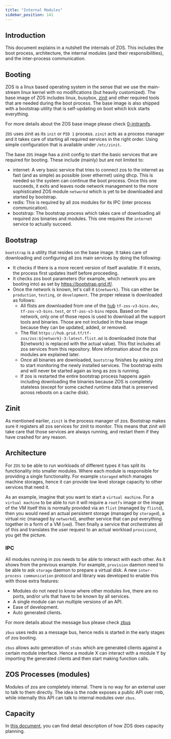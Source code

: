 ```yaml
---
title: "Internal Modules"
sidebar_position: 141
---
```


## Introduction

This document explains in a nutshell the internals of ZOS. This includes the boot process, architecture, the internal modules (and their responsibilities), and the inter-process communication.

## Booting

ZOS is a linux based operating system in the sense that we use the main-stream linux kernel with no modifications (but heavily customized). The base image of ZOS includes linux, busybox, [zinit](https://github.com/threefoldtech/zinit) and other required tools that are needed during the boot process. The base image is also shipped with a bootstrap utility that is self-updating on boot which kick starts everything.

For more details about the ZOS base image please check [0-initramfs](https://github.com/threefoldtech/0-initramfs).

`ZOS` uses zinit as its `init` or `PID 1` process. `zinit` acts as a process manager and it takes care of starting all required services in the right order. Using simple configuration that is available under `/etc/zinit`.

The base `ZOS` image has a zinit config to start the basic services that are required for booting. These include (mainly) but are not limited to:

- internet: A very basic service that tries to connect zos to the internet as fast (and as simple) as possible (over ethernet) using dhcp. This is needed so the system can continue the boot process. Once this one succeeds, it exits and leaves node network management to the more sophisticated ZOS module `networkd` which is yet to be downloaded and started by bootstrap.
- redis: This is required by all zos modules for its IPC (inter process communication).
- bootstrap: The bootstrap process which takes care of downloading all required zos binaries and modules. This one requires the `internet` service to actually succeed.

## Bootstrap

`bootstrap` is a utility that resides on the base image. It takes care of downloading and configuring all zos main services by doing the following:

- It checks if there is a more recent version of itself available. If it exists, the process first updates itself before proceeding.
- It checks zos boot parameters (for example, which network you are booting into) as set by https://bootstrap.grid.tf/.
- Once the network is known, let's call it `${network}`. This can either be `production`, `testing`, or `development`. The proper release is downloaded as follows:
  - All flists are downloaded from one of the [hub](https://hub.grid.tf/) `tf-zos-v3-bins.dev`, `tf-zos-v3-bins.test`, or `tf-zos-v3-bins` repos. Based on the network, only one of those repos is used to download all the support tools and binaries. Those are not included in the base image because they can be updated, added, or removed.
  - The flist `https://hub.grid.tf/tf-zos/zos:${network}-3:latest.flist.md` is downloaded (note that $\{network\} is replaced with the actual value). This flist includes all zos services from this repository. More information about the zos modules are explained later.
  - Once all binaries are downloaded, `bootstrap` finishes by asking zinit to start monitoring the newly installed services. The bootstrap exits and will never be started again as long as zos is running.
  - If zos is restarted the entire bootstrap process happens again including downloading the binaries because ZOS is completely stateless (except for some cached runtime data that is preserved across reboots on a cache disk).

## Zinit

As mentioned earlier, `zinit` is the process manager of zos. Bootstrap makes sure it registers all zos services for zinit to monitor. This means that zinit will take care that those services are always running, and restart them if they have crashed for any reason.

## Architecture

For `ZOS` to be able to run workloads of different types it has split its functionality into smaller modules. Where each module is responsible for providing a single functionality. For example `storaged` which manages machine storages, hence it can provide low level storage capacity to other services that need it.

As an example, imagine that you want to start a `virtual machine`. For a `virtual machine` to be able to run it will require a `rootfs` image or the image of the VM itself this is normally provided via an `flist` (managed by `flistd`), then you would need an actual persistent storage (managed by `storaged`), a virtual nic (managed by `networkd`), another service that can put everything together in a form of a VM (`vmd`). Then finally a service that orchestrates all of this and translates the user request to an actual workload `provisiond`, you get the picture.

### IPC

All modules running in zos needs to be able to interact with each other. As it shows from the previous example. For example, `provision` daemon need to be able to ask `storage` daemon to prepare a virtual disk. A new `inter-process communication` protocol and library was developed to enable this with those extra features:

- Modules do not need to know where other modules live, there are no ports, and/or urls that have to be known by all services.
- A single module can run multiple versions of an API.
- Ease of development.
- Auto generated clients.

For more details about the message bus please check [zbus](https://github.com/threefoldtech/zbus)

`zbus` uses redis as a message bus, hence redis is started in the early stages of zos booting.

`zbus` allows auto generation of `stubs` which are generated clients against a certain module interface. Hence a module X can interact with a module Y by importing the generated clients and then start making function calls.

## ZOS Processes (modules)

Modules of zos are completely internal. There is no way for an external user to talk to them directly. The idea is the node exposes a public API over rmb, while internally this API can talk to internal modules over `zbus`.

## Capacity

In [this document](../capacity.md), you can find detail description of how ZOS does capacity planning.
